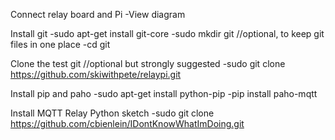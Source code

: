 Connect relay board and Pi
  -View diagram

Install git
  -sudo apt-get install git-core
  -sudo mkdir git  //optional, to keep git files in one place
	-cd git
	
Clone the test git  //optional but strongly suggested
  -sudo git clone https://github.com/skiwithpete/relaypi.git

Install pip and paho
  -sudo apt-get install python-pip
	-pip install paho-mqtt

Install MQTT Relay Python sketch
  -sudo git clone https://github.com/cbienlein/IDontKnowWhatImDoing.git
